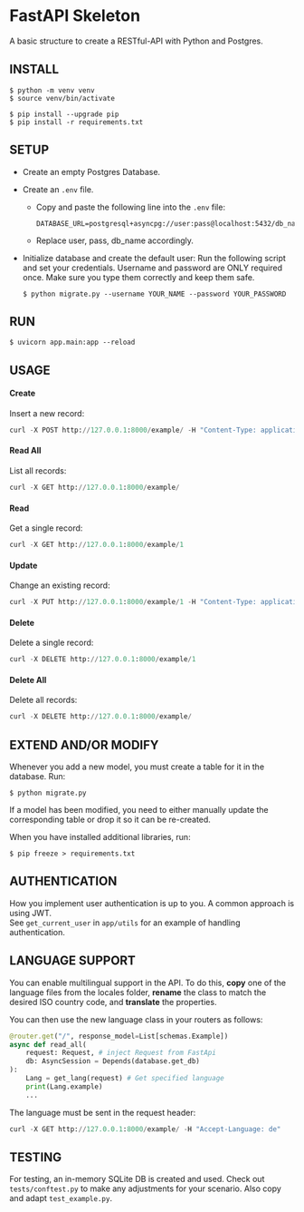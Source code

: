 # FastAPI Skeleton
A basic structure to create a RESTful-API with Python and Postgres.

## INSTALL

```
$ python -m venv venv
$ source venv/bin/activate

$ pip install --upgrade pip
$ pip install -r requirements.txt
```

## SETUP

- Create an empty Postgres Database.

- Create an `.env` file.
    - Copy and paste the following line into the `.env` file:
        ```
        DATABASE_URL=postgresql+asyncpg://user:pass@localhost:5432/db_name
        ```
    - Replace user, pass, db_name accordingly.

- Initialize database and create the default user:
    Run the following script and set your credentials. Username and password are ONLY required once. Make sure you type them correctly and keep them safe.
    ```
    $ python migrate.py --username YOUR_NAME --password YOUR_PASSWORD
    ```

## RUN

```
$ uvicorn app.main:app --reload
```

## USAGE

#### Create
Insert a new record:
```py
curl -X POST http://127.0.0.1:8000/example/ -H "Content-Type: application/json" -d "{\"title\": \"My first example\", \"content\": \"This is the content of my first example\"}"
```

#### Read All
List all records:
```py
curl -X GET http://127.0.0.1:8000/example/
```

#### Read
Get a single record:
```py
curl -X GET http://127.0.0.1:8000/example/1
```

#### Update
Change an existing record:
```py
curl -X PUT http://127.0.0.1:8000/example/1 -H "Content-Type: application/json" -d "{\"title\": \"My first updated example\", \"content\": \"This is the updated content of my first example\"}"
```

#### Delete
Delete a single record:
```py
curl -X DELETE http://127.0.0.1:8000/example/1
```

#### Delete All
Delete all records:
```py
curl -X DELETE http://127.0.0.1:8000/example/
```

## EXTEND AND/OR MODIFY
Whenever you add a new model, you must create a table for it in the database. Run:
```
$ python migrate.py
```
If a model has been modified, you need to either manually update the corresponding table or drop it so it can be re-created.

When you have installed additional libraries, run:
```
$ pip freeze > requirements.txt
```

## AUTHENTICATION
How you implement user authentication is up to you. A common approach is using JWT.  
See `get_current_user` in `app/utils` for an example of handling authentication.

## LANGUAGE SUPPORT
You can enable multilingual support in the API. To do this, **copy** one of the language files from the locales folder, **rename** the class to match the desired ISO country code, and **translate** the properties. 

You can then use the new language class in your routers as follows:

```py
@router.get("/", response_model=List[schemas.Example])
async def read_all(
    request: Request, # inject Request from FastApi
    db: AsyncSession = Depends(database.get_db)
):
    Lang = get_lang(request) # Get specified language
    print(Lang.example)
    ...
```
The language must be sent in the request header:
```py
curl -X GET http://127.0.0.1:8000/example/ -H "Accept-Language: de"
```

## TESTING
For testing, an in-memory SQLite DB is created and used. Check out `tests/conftest.py` to make any adjustments for your scenario. Also copy and adapt `test_example.py`.

